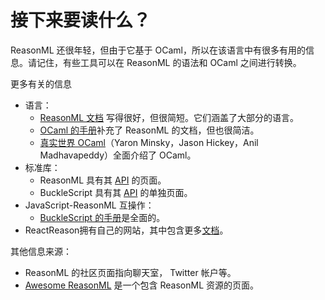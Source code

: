 # 接下来要读什么？

ReasonML 还很年轻，但由于它基于 OCaml，所以在该语言中有很多有用的信息。请记住，有些工具可以在 ReasonML 的语法和 OCaml 之间进行转换。

更多有关的信息

- 语言：
    - [ReasonML 文档](https://reasonml.github.io/docs/en/quickstart-javascript.html) 写得很好，但很简短。它们涵盖了大部分的语言。
    - [OCaml 的手册](http://caml.inria.fr/pub/docs/manual-ocaml/)补充了 ReasonML 的文档，但也很简洁。
    - [真实世界 OCaml](https://realworldocaml.org/)（Yaron Minsky，Jason Hickey，Anil Madhavapeddy）全面介绍了 OCaml。
- 标准库：
    - ReasonML 具有其 [API](https://reasonml.github.io/api/) 的页面。
    - BuckleScript 具有其 [API](https://bucklescript.github.io/bucklescript/api/) 的单独页面。
- JavaScript-ReasonML 互操作：
    - [BuckleScript 的手册](https://bucklescript.github.io/docs/en/installation.html)是全面的。
- ReactReason拥有自己的网站，其中包含更多[文档](https://reasonml.github.io/reason-react/)。 

其他信息来源：

- ReasonML 的社区页面指向聊天室， Twitter 帐户等。
- [Awesome ReasonML](https://github.com/vramana/awesome-reasonml) 是一个包含 ReasonML 资源的页面。